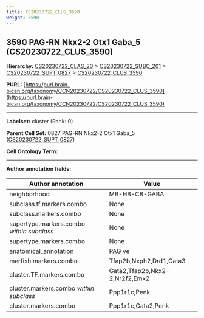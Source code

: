 ```yaml
---
title: CS20230722_CLUS_3590
weight: 3590
---
```

## 3590 PAG-RN Nkx2-2 Otx1 Gaba_5 (CS20230722_CLUS_3590)
<b>Hierarchy: </b>
[CS20230722_CLAS_20](../CS20230722_CLAS_20) >
[CS20230722_SUBC_201](../CS20230722_SUBC_201) >
[CS20230722_SUPT_0827](../CS20230722_SUPT_0827) >
[CS20230722_CLUS_3590](../CS20230722_CLUS_3590)

**PURL:** [https://purl.brain-bican.org/taxonomy/CCN20230722/CS20230722_CLUS_3590](https://purl.brain-bican.org/taxonomy/CCN20230722/CS20230722_CLUS_3590)

---


**Labelset:** cluster (Rank: 0)

**Parent Cell Set:** 0827 PAG-RN Nkx2-2 Otx1 Gaba_5 ([CS20230722_SUPT_0827](../CS20230722_SUPT_0827))



**Cell Ontology Term:** 

[MARKER GENES.]: #


---

[TRANSFERRED ANNOTATIONS.]: #


[AUTHOR ANNOTATION FIELDS.]: #


**Author annotation fields:**

| Author annotation | Value |
|-------------------|-------|
|neighborhood|MB-HB-CB-GABA|
|subclass.tf.markers.combo|None|
|subclass.markers.combo|None|
|supertype.markers.combo _within subclass_|None|
|supertype.markers.combo|None|
|anatomical_annotation|PAG ve|
|merfish.markers.combo|Tfap2b,Nxph2,Drd1,Gata3|
|cluster.TF.markers.combo|Gata2,Tfap2b,Nkx2-2,Nr2f2,Emx2|
|cluster.markers.combo _within subclass_|Ppp1r1c,Penk|
|cluster.markers.combo|Ppp1r1c,Gata2,Penk|
